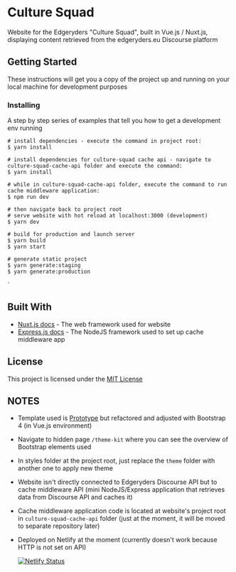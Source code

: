 # Culture Squad

Website for the Edgeryders "Culture Squad", built in Vue.js / Nuxt.js, displaying content retrieved from the edgeryders.eu Discourse platform

## Getting Started

These instructions will get you a copy of the project up and running on your local machine for development purposes

### Installing

A step by step series of examples that tell you how to get a development env running

```
# install dependencies - execute the command in project root:
$ yarn install

# install dependencies for culture-squad cache api - navigate to culture-squad-cache-api folder and execute the command:
$ yarn install

# while in culture-squad-cache-api folder, execute the command to run cache middleware application:
$ npm run dev

# then navigate back to project root
# serve website with hot reload at localhost:3000 (development)
$ yarn dev

# build for production and launch server
$ yarn build
$ yarn start

# generate static project
$ yarn generate:staging
$ yarn generate:production
```
`

## Built With

* [Nuxt.js docs](https://nuxtjs.org) - The web framework used for website
* [Express.js docs](https://expressjs.com/) - The NodeJS framework used to set up cache middleware app


## License

This project is licensed under the [MIT License](https://choosealicense.com/licenses/mit/) 

## NOTES

* Template used is [Prototype](https://pixelarity.com/prototype) but refactored and adjusted with Bootstrap 4 (in Vue.js environment)
* Navigate to hidden page ``/theme-kit`` where you can see the overview of Bootstrap elements used 
* In styles folder at the project root, just replace the ``theme`` folder with another one to apply new theme
* Website isn't directly connected to Edgeryders Discourse API but to cache middleware API (mini NodeJS/Express application that retrieves data from Discourse API and caches it)
* Cache middleware application code is located at website's project root in ``culture-squad-cache-api`` folder (just at the moment, it will be moved to separate repository later)
* Deployed on Netlify at the moment (currently doesn't work because HTTP is not set on API)

  [![Netlify Status](https://api.netlify.com/api/v1/badges/7acfae5b-412d-4ab6-ba31-2dca8be8762e/deploy-status)](https://app.netlify.com/sites/culturesquad-dev-test/deploys)
